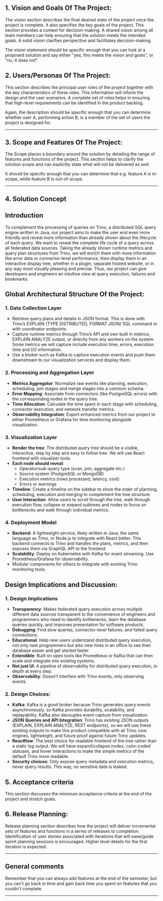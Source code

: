 ## 1.   Vision and Goals Of The Project:

The vision section describes the final desired state of the project once the project is complete. It also specifies the key goals of the project. This section provides a context for decision-making. A shared vision among all team members can help ensuring that the solution meets the intended goals. A solid vision clarifies perspective and facilitates decision-making.

The vision statement should be specific enough that you can look at a proposed solution and say either "yes, this meets the vision and goals", or "no, it does not".

## 2. Users/Personas Of The Project:

This section describes the principal user roles of the project together with the key characteristics of these roles. This information will inform the design and the user scenarios. A complete set of roles helps in ensuring that high-level requirements can be identified in the product backlog.

Again, the description should be specific enough that you can determine whether user A, performing action B, is a member of the set of users the project is designed for.

** **

## 3.   Scope and Features Of The Project:

The Scope places a boundary around the solution by detailing the range of features and functions of the project. This section helps to clarify the solution scope and can explicitly state what will not be delivered as well.

It should be specific enough that you can determine that e.g. feature A is in-scope, while feature B is out-of-scope.

** **

## 4. Solution Concept

## Introduction
To complement the processing of queries on Trino, a distributed SQL query engine written in Java, our project aims to make the user end even more friendly and reveal more information than already shown about the lifecycle of each query. We want to reveal the complete life cycle of a query across all federated data sources. Taking the already shown runtime metrics and query plan structures from Trino, we will enrich them with more information like error data or connector-level performance, then display them in an interactive display tree, whether in a plugin, separate hosted website, or in any way most visually pleasing and precise. Thus, our project can give developers and engineers an intuitive view at query execution, failures and bookmarks. 

## Global Architectural Structure Of the Project:
### 1. Data Collection Layer
- Retrieve query plans and details in JSON format. This is done with Trino’s EXPLAIN (TYPE DISTRIBUTED, FORMAT JSON) SQL command or with coordinator endpoints.
- Capture runtime metrics through Trino’s API and own built in metrics, EXPLAIN ANALYZE output, or directly from any workers on the system. Some metrics we will capture include execution time, errors, execution time and I/O information.  
- Use a broker such as Kafka to capture execution events and push them downstream to our visualization services and display them.

### 2. Processing and Aggregation Layer
- **Metrics Aggregator**: Normalize raw events like planning, execution, scheduling, join stages and merge stages into a common schema.
- **Error Mapping**: Associate from connectors (like PostgreSQL errors) with the corresponding nodes in the query tree.
- **Time Allocation**: Calculate the time spent in each stage with scheduling, connector execution, and network transfer metrics.
- **Observability Integration**: Export enhanced metrics from our project to either Prometheus or Grafana for time monitoring alongside visualization.

### 3. Visualization Layer
- **Render the tree**: The distributed query tree should be a visible, interactive, step by step and easy to follow tree. We will use React frontend with visualizer tools.
- **Each node should reveal**:
  - Operator/sub-query type (scan, join, aggregate etc.)
  - Source system (PostgreSQL or MongoDB)
  - Execution metrics (rows processed, latency, cost)
  - Errors or warnings
- **Timeline**: Create a timeline on the sidebar to show the order of planning, scheduling, execution and merging to complement the tree structure.
- **User Interaction**: Allow users to scroll through the tree, walk through execution flow, collapse or expand subtrees and nodes to focus on bottlenecks and walk through individual metrics. 

### 4. Deployment Model
- **Backend**:  A lightweight service, likely written in Java, the same language as Trino, or Node.js to integrate with React better. This backend connects to Trino and handles the plans, metrics, and then exposes them via GraphQL API to the frontend
- **Scalability**: Deploy on Kubernetes with Kafka for event streaming. Use Prometheus/Grafana for observability. 
- Modular components for others to integrate with existing Trino monitoring tools.

 
## Design Implications and Discussion:

### 1. Design Implications
- **Transparency**: Makes federated query execution across multiple different data sources transparent to the convenience of engineers and programmers who need to identify bottlenecks, learn the database queries quickly, and improves presentation for software products.
- **Debugging**: Find slow queries, connector-level failures, and failed query connections.
- **Educational**: Help new users understand distributed query execution, not only new programmers but also new hires in an office to see their database easier and get started faster.
- **Extendible**: Built on open tools like Prometheus or Kafka that can then scale and integrate into existing systems.
- **Not just UI**: A pipeline of observability for distributed query execution, in depth at every step. 
- **Observability**: Doesn’t interfere with Trino events, only observing events.

### 2. Design Choices:
- **Kafka**: Kafka is a good broker because Trino generates query events asynchronously, so Kafka provides durability, scalability, and replayability. Kafka also decouples event capture from visualization.
- **JSON Queries and API Integration**: Trino has existing JSON outputs (EXPLAIN, EXPLAIN ANALYZE, REST endpoints), so we will use these existing outputs to make this product compatible with all Trino core engines, lightweight, and future proof against future Trino updates.
- **Reactflow**: The best choice for readable frontend of the tree rather than a static log output. We will have expand/collapse nodes, color-coded statuses, and hover interactions to make the simple metrics of the default Trino more readable.
- **Security choices**: Only expose query metadata and execution metrics, never query results. This way, no sensitive data is leaked. 

## 5. Acceptance criteria

This section discusses the minimum acceptance criteria at the end of the project and stretch goals.

## 6.  Release Planning:

Release planning section describes how the project will deliver incremental sets of features and functions in a series of releases to completion. Identification of user stories associated with iterations that will ease/guide sprint planning sessions is encouraged. Higher level details for the first iteration is expected.

** **

## General comments

Remember that you can always add features at the end of the semester, but you can't go back in time and gain back time you spent on features that you couldn't complete.

** **
